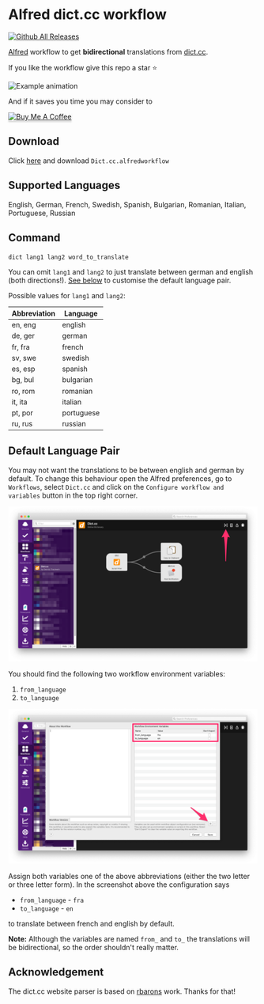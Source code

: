 # Alfred dict.cc workflow

[![Github All Releases](https://img.shields.io/github/downloads/dennis-tra/alfred-dict.cc-workflow/total.svg)]()


[Alfred](https://www.alfredapp.com/) workflow to get **bidirectional** translations from [dict.cc](http//dict.cc).

If you like the workflow give this repo a star ⭐ 

![Example animation](alfred-dict.cc-example.gif)


And if it saves you time you may consider to

<a href="https://www.buymeacoffee.com/dennistra" target="__blank"><img src="https://www.buymeacoffee.com/assets/img/custom_images/orange_img.png" alt="Buy Me A Coffee" style="height: 41px !important;width: 174px !important;box-shadow: 0px 3px 2px 0px rgba(190, 190, 190, 0.5) !important;-webkit-box-shadow: 0px 3px 2px 0px rgba(190, 190, 190, 0.5) !important;" ></a>

## Download

Click [here](https://github.com/dennis-tra/alfred-dict.cc-workflow/releases/tag/1.1.0) and download `Dict.cc.alfredworkflow`

## Supported Languages

English, German, French, Swedish, Spanish, Bulgarian, Romanian, Italian, Portuguese, Russian

## Command

`dict lang1 lang2 word_to_translate`

You can omit `lang1` and `lang2` to just translate between german and english (both directions!). [See below](#default-language-pair) to customise the default language pair.

Possible values for `lang1` and `lang2`:

| Abbreviation | Language   |
| ------------ | ---------- |
| en, eng      | english    |
| de, ger      | german     |
| fr, fra      | french     |
| sv, swe      | swedish    |
| es, esp      | spanish    |
| bg, bul      | bulgarian  |
| ro, rom      | romanian   |
| it, ita      | italian    |
| pt, por      | portuguese |
| ru, rus      | russian    |

## Default Language Pair

You may not want the translations to be between english and german by default. To change this behaviour open the Alfred preferences, go to `Workflows`, select `Dict.cc` and click on the `Configure workflow and variables` button in the top right corner.

![Default language setup step 1](default_language_step_1.png)

You should find the following two workflow environment variables:

1. `from_language`
2. `to_language`

![Default language setup step 2](default_language_step_2.png)

Assign both variables one of the above abbreviations (either the two letter or three letter form). In the screenshot above the configuration says

* `from_language` - `fra`
* `to_language` - `en`

to translate between french and english by default.

**Note:** Although the variables are named `from_` and `to_` the translations will be bidirectional, so the order shouldn't really matter.

## Acknowledgement

The dict.cc website parser is based on [rbarons](https://github.com/rbaron/dict.cc.py) work. Thanks for that!
